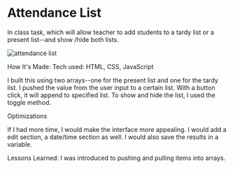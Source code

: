 # Attendance List


In class task, which will allow teacher to add students to a tardy list or a present list--and show /hide both lists. 


![attendance list](https://user-images.githubusercontent.com/22990146/36942275-8bd45064-1f3c-11e8-8eb5-c65f26b17d10.png)

How It's Made:
Tech used: HTML, CSS, JavaScript

I built this using two arrays--one for the present list and one for the tardy list. I pushed the value from the user input to a certain list. With a button click, it will append to specified list. To show and hide the list, I used the toggle method. 

Optimizations


If I had more time, I would make the interface more appealing. I would add a edit section, a date/time section as well. 
I would also save the results in a variable. 

Lessons Learned:
I was introduced to pushing and pulling items into arrays. 
